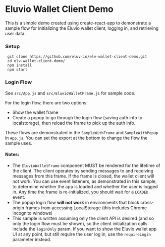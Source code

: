 # Eluvio Wallet Client Demo

This is a simple demo created using create-react-app to demonstrate a sample flow for initializing the Eluvio wallet client, logging in, and retrieving user data.

### Setup
```
 git clone https://github.com/eluv-io/elv-wallet-client-demo.git
 cd elv-wallet-client-demo/
 npm install
 npm start
```

### Login Flow

See `src/App.js` and `src/EluvioWalletFrame.js` for sample code.

For the login flow, there are two options:
  - Show the wallet frame 
  - Create a popup to go through the login flow (saving auth info to localstorage), then reload the frame to pick up the auth info.

These flows are demonstrated in the `SampleWithFrame` and `SampleWithPopup` in `App.js`. You can set the export at the bottom to change the flow the sample uses. 

#### Notes:
- The `EluvioWalletFrame` component MUST be rendered for the lifetime of the client. The client operates by sending messages to and receiving messages from this frame. If the frame is closed, the wallet client will not work. You can use event listeners, as demonstrated in this sample, to determine whether the app is loaded and whether the user is logged in. Any time the frame is re-initialized, you should wait for a `LOADED` event.
- The popup login flow **will not work** in environments that block cross-origin frames from accessing LocalStorage (this includes Chrome incognito windows)
- This sample is written assuming only the client API is desired (and so only the login flow must be shown), so the client initialization calls include the `loginOnly` param. If you want to show the Eluvio wallet app UI at any point, but still require the user log in, use the `requireLogin` parameter instead.
